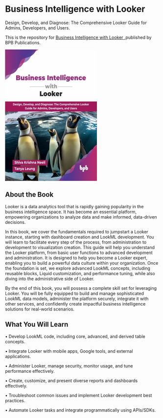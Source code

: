 # Business Intelligence with Looker

Design, Develop, and Diagnose: The Comprehensive Looker Guide for Admins, Developers, and Users.

This is the repository for [Business Intelligence with Looker
](https://bpbonline.com/products/business-intelligence-with-looker?variant=44741345706184),published by BPB Publications.

<img src="9789365890402.jpg">

## About the Book
Looker is a data analytics tool that is rapidly gaining popularity in the business intelligence space. It has become an essential platform, empowering organizations to analyze data and make informed, data-driven decisions.

In this book, we cover the fundamentals required to jumpstart a Looker instance, starting with dashboard creation and LookML development. You will learn to facilitate every step of the process, from administration to development to visualization creation. This guide will help you understand the Looker platform, from basic user functions to advanced development and administration. It is designed to help you become a Looker expert, enabling you to build a powerful data culture within your organization. Once the foundation is set, we explore advanced LookML concepts, including reusable blocks, Liquid customization, and performance tuning, while also diving into the administrative side of Looker.

By the end of this book, you will possess a complete skill set for leveraging Looker. You will be fully equipped to build and manage sophisticated LookML data models, administer the platform securely, integrate it with other services, and confidently create impactful business intelligence solutions for real-world scenarios.

## What You Will Learn
• Develop LookML code, including core, advanced, and derived table concepts.

• Integrate Looker with mobile apps, Google tools, and external applications.

• Administer Looker, manage security, monitor usage, and tune performance effectively.

• Create, customize, and present diverse reports and dashboards effectively.

• Troubleshoot common issues and implement Looker development best practices.

• Automate Looker tasks and integrate programmatically using APIs/SDKs.
